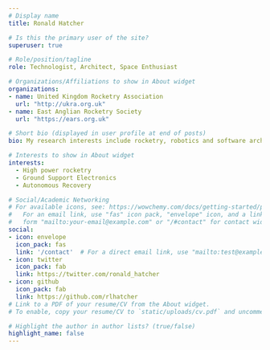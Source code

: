 ```yaml
---
# Display name
title: Ronald Hatcher

# Is this the primary user of the site?
superuser: true

# Role/position/tagline
role: Technologist, Architect, Space Enthusiast

# Organizations/Affiliations to show in About widget
organizations:
- name: United Kingdom Rocketry Association
  url: "http://ukra.org.uk"
- name: East Anglian Rocketry Society
  url: "https://ears.org.uk"

# Short bio (displayed in user profile at end of posts)
bio: My research interests include rocketry, robotics and software architecture.

# Interests to show in About widget
interests:
  - High power rocketry
  - Ground Support Electronics
  - Autonomous Recovery 

# Social/Academic Networking
# For available icons, see: https://wowchemy.com/docs/getting-started/page-builder/#icons
#   For an email link, use "fas" icon pack, "envelope" icon, and a link in the
#   form "mailto:your-email@example.com" or "/#contact" for contact widget.
social:
- icon: envelope
  icon_pack: fas
  link: '/contact'  # For a direct email link, use "mailto:test@example.org".
- icon: twitter
  icon_pack: fab
  link: https://twitter.com/ronald_hatcher
- icon: github
  icon_pack: fab
  link: https://github.com/rlhatcher
# Link to a PDF of your resume/CV from the About widget.
# To enable, copy your resume/CV to `static/uploads/cv.pdf` and uncomment the lines below.

# Highlight the author in author lists? (true/false)
highlight_name: false
---
```

